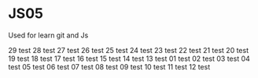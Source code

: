 # JS05


Used for learn git and Js



29 test
28 test
27 test
26 test
25 test
24 test
23 test
22 test
21 test
20 test
19 test
18 test
17 test
16 test
15 test
14 test
13 test
01 test
02 test
03 test
04 test
05 test
06 test
07 test
08 test
09 test
10 test
11 test
12 test













































































































































